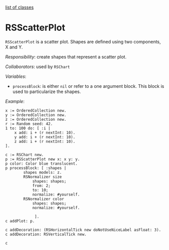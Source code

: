 [list of classes](reference.md)
# RSScatterPlot
`RSScatterPlot` is a scatter plot. Shapes are defined using two components, X and Y. 

*Responsibility*: create shapes that represent a scatter plot.

*Collaborators*: used by `RSChart`

*Variables*:
- `processBlock`: is either `nil` or refer to a one argument block. This block is used to particularize the shapes.

*Example*:
```Smalltalk
x := OrderedCollection new.
y := OrderedCollection new.
z := OrderedCollection new.
r := Random seed: 42.
1 to: 100 do: [ :i |
	x add: i + (r nextInt: 10).
	y add: i + (r nextInt: 10).
	z add: i + (r nextInt: 10).
].

c := RSChart new.
p := RSScatterPlot new x: x y: y.
p color: Color blue translucent.
p processBlock: [ :shapes | 
		shapes models: z.
		RSNormalizer size
			shapes: shapes;
			from: 2;
			to: 10;
			normalize: #yourself.
		RSNormalizer color
			shapes: shapes;
			normalize: #yourself.
			
			 ].
c addPlot: p.
 
c addDecoration: (RSHorizontalTick new doNotUseNiceLabel asFloat: 3).
c addDecoration: RSVerticalTick new.

c
```

